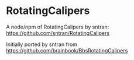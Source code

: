 RotatingCalipers
================

A node/npm of RotatingCalipers by sntran: https://github.com/sntran/RotatingCalipers

Initially ported by sntran from https://github.com/brainbook/BbsRotatingCalipers

